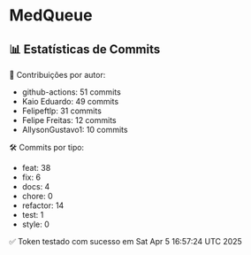 # MedQueue
<!-- COMMIT_STATS_START -->
## 📊 Estatísticas de Commits

👤 Contribuições por autor:
- github-actions: 51 commits
- Kaio Eduardo: 49 commits
- Felipeftlp: 31 commits
- Felipe Freitas: 12 commits
- AllysonGustavo1: 10 commits

🛠️ Commits por tipo:
- feat: 38
- fix: 6
- docs: 4
- chore: 0
- refactor: 14
- test: 1
- style: 0
<!-- COMMIT_STATS_END -->
✅ Token testado com sucesso em Sat Apr  5 16:57:24 UTC 2025

